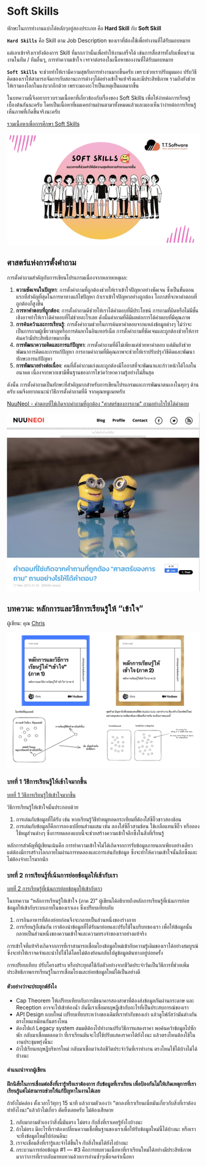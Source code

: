# Soft Skills

ทักษะในการทำงานแบ่งได้หลักๆอยู่สองประเภท คือ **Hard Skill** กับ **Soft Skill**

**`Hard Skills`** คือ Skill ตาม Job Description ของเราที่ต้องใช้เพื่อทำงานที่ได้รับมอบหมาย

แต่เอาเข้าจริงเรายังต้องการ Skill ที่มากกว่านั้นเพื่อทำให้งานเสร็จได้ เช่นการสื่อสารทั้งกับเพื่อนร่วมงานในทีม / ทีมอื่นๆ, การทำความเข้าใจ เจรจาต่อรองในเนื้อหาของงานที่ได้รับมอบหมาย

**`Soft Skills`** จะช่วยทำให้เรามีความสุขกับการทำงานมากขึ้นครับ เพราะช่วยเราปรับมุมมอง ปรับวิธีคิดของเราให้สามารถจัดการกับสถานะการต่างๆได้อย่างเข้าใจแท้จริงและมีประสิทธิภาพ รวมถึงยังช่วยให้เรามองโลกในแง่บวกอีกด้วย เพราะมองอะไรเป็นเหตุเป็นผลมากขึ้น

ในบทความนี้จึงอยากรวบรวมเนื้อหาที่เกี่ยวข้องกับเรื่องของ Soft Skills เพื่อให้ง่ายต่อการเรียนรู้เบื้องต้นกันนะครับ โดยเป็นเนื้อหาที่ผมเคยอ่านผ่านตามาทั้งหมดแล้วและมองเห็นว่าง่ายต่อการเรียนรู้ เห็นภาพที่เกิดขึ้นจริงนะครับ

[รวมเนื้อหาเพื่อการศึกษา Soft Skills](https://medium.com/t-t-software-solution/%E0%B8%A3%E0%B8%A7%E0%B8%A1%E0%B9%80%E0%B8%99%E0%B8%B7%E0%B9%89%E0%B8%AD%E0%B8%AB%E0%B8%B2%E0%B9%80%E0%B8%9E%E0%B8%B7%E0%B9%88%E0%B8%AD%E0%B8%81%E0%B8%B2%E0%B8%A3%E0%B8%A8%E0%B8%B6%E0%B8%81%E0%B8%A9%E0%B8%B2-soft-skills-1de94497055?source=post_page-----bc61325951d4--------------------------------)

![](./images/web-guideline-29.jpg)

## **ศาสตร์แห่งการตั้งคำถาม**

การตั้งคำถามสำคัญกับการเขียนโปรแกรมเนื่องจากหลายเหตุผล:

1. **ความชัดเจนในปัญหา**: การตั้งคำถามที่ถูกต้องช่วยให้เราเข้าใจปัญหาอย่างชัดเจน ซึ่งเป็นขั้นตอนแรกที่สำคัญที่สุดในการหาทางแก้ไขปัญหา ถ้าเราเข้าใจปัญหาอย่างถูกต้อง โอกาสที่จะหาคำตอบที่ถูกต้องก็สูงขึ้น
2. **การหาคำตอบที่ถูกต้อง**: การตั้งคำถามดีช่วยให้เราได้คำตอบที่มีประโยชน์ การถามที่ผิดหรือไม่มีชั้นเชิงอาจทำให้เราได้คำตอบที่ไม่ช่วยอะไรเลย ดังนั้นคำถามที่ดีมีผลต่อการได้คำตอบที่มีคุณภาพ
3. **การค้นคว้าและการเรียนรู้**: การตั้งคำถามช่วยในการค้นหาคำตอบจากแหล่งข้อมูลต่างๆ ไม่ว่าจะเป็นการถามผู้เชี่ยวชาญหรือการค้นหาในอินเทอร์เน็ต การตั้งคำถามที่ชัดเจนและถูกต้องช่วยให้การค้นคว้ามีประสิทธิภาพมากขึ้น
4. **การพัฒนาความคิดและการแก้ปัญหา**: การตั้งคำถามที่ดีไม่เพียงแค่ช่วยหาคำตอบ แต่มันยังช่วยพัฒนาการคิดและการแก้ปัญหา การถามคำถามที่มีคุณภาพจะช่วยให้เราปรับปรุงวิธีคิดและพัฒนาทักษะการแก้ปัญหา
5. **การพัฒนาอย่างต่อเนื่อง**: คนที่ตั้งคำถามเก่งและถูกต้องมีโอกาสที่จะพัฒนาและก้าวหน้าได้ไกลในอนาคต เนื่องจากพวกเขามีพื้นฐานของการไขว่คว้าหาความรู้อย่างไม่สิ้นสุด

ดังนั้น การตั้งคำถามเป็นทักษะที่สำคัญมากสำหรับการเขียนโปรแกรมและการพัฒนาตนเองในทุกๆ ด้านครับ ผมจึงอยากแนะนำวิธีการตั้งคำถามที่ดี จากคุณหนูเนยครับ

[NuuNeoI - คำตอบที่ใช่เกิดจากคำถามที่ถูกต้อง "ศาสตร์ของการถาม" ถามอย่างไรให้ได้คำตอบ](https://nuuneoi.com/blog/blog.php?read_id=806&source=post_page-----bc61325951d4--------------------------------)

![](./images/web-guideline-30.jpg)

## **บทความ: หลักการและวิธีการเรียนรู้ให้ “เข้าใจ”**

ผู้เขียน: คุณ [Chris](https://chrisza.medium.com/)

![](./images/web-guideline-31.png)

### **บทที่ 1 วิธีการเรียนรู้ให้เข้าใจมากขึ้น**

[บทที่ 1 วิธีการเรียนรู้ให้เข้าใจมากขึ้น](https://medium.com/chris-dialogue/%E0%B8%AB%E0%B8%A5%E0%B8%B1%E0%B8%81%E0%B8%81%E0%B8%B2%E0%B8%A3%E0%B9%81%E0%B8%A5%E0%B8%B0%E0%B8%A7%E0%B8%B4%E0%B8%98%E0%B8%B5%E0%B8%81%E0%B8%B2%E0%B8%A3%E0%B9%80%E0%B8%A3%E0%B8%B5%E0%B8%A2%E0%B8%99%E0%B8%A3%E0%B8%B9%E0%B9%89%E0%B9%83%E0%B8%AB%E0%B9%89-%E0%B9%80%E0%B8%82%E0%B9%89%E0%B8%B2%E0%B9%83%E0%B8%88-%E0%B8%A0%E0%B8%B2%E0%B8%84-1-a06e6cafc2e5?source=post_page-----bc61325951d4--------------------------------)

วิธีการเรียนรู้ให้เข้าใจนั้นประกอบด้วย

1. การเล่นกับข้อมูลที่ได้รับ เช่น หากเรียนรู้วิธีทำหมูทอดกระเทียมที่ต้องใส่ซีอิ๊วขาวสองช้อน
2. การเล่นกับข้อมูลก็คือการลองเปลี่ยนส่วนผสม เช่น ลองใส่ซีอิ๊วสามช้อน ใช้เกลือแทนซีอิ๊ว หรือลองใช้หมูส่วนต่างๆ ซึ่งการทดลองแบบนี้จะช่วยสร้างความเข้าใจลึกซึ้งในสิ่งที่เรียนรู้

หลักการสำคัญที่ผู้เขียนเน้นคือ การทำความเข้าใจไม่ได้เกิดจากการรับข้อมูลภายนอกเพียงอย่างเดียว แต่ต้องมีการสร้างโลกภายในผ่านการทดลองและการเล่นกับข้อมูล ซึ่งจะทำให้ความเข้าใจนั้นลึกซึ้งและไม่ต้องจำอะไรมากนัก

### **บทที่ 2 การเรียนรู้ที่เน้นการย่อยข้อมูลให้เข้ากับเรา**

[บทที่ 2 การเรียนรู้ที่เน้นการย่อยข้อมูลให้เข้ากับเรา](https://chrisza.medium.com/%E0%B8%AB%E0%B8%A5%E0%B8%B1%E0%B8%81%E0%B8%81%E0%B8%B2%E0%B8%A3%E0%B9%80%E0%B8%A3%E0%B8%B5%E0%B8%A2%E0%B8%99%E0%B8%A3%E0%B8%B9%E0%B9%89%E0%B9%83%E0%B8%AB%E0%B9%89%E0%B9%80%E0%B8%82%E0%B9%89%E0%B8%B2%E0%B9%83%E0%B8%88-%E0%B8%A0%E0%B8%B2%E0%B8%84-2-87142059124b?source=post_page-----bc61325951d4--------------------------------)

ในบทความ “หลักการเรียนรู้ให้เข้าใจ (ภาค 2)” ผู้เขียนได้อธิบายถึงหลักการเรียนรู้ที่เน้นการย่อยข้อมูลให้เข้ากับระบบภายในของเราเอง ซึ่งเปรียบเทียบกับ

1. การกินอาหารที่ต้องย่อยก่อนจึงจะกลายเป็นส่วนหนึ่งของร่างกาย
2. การเรียนรู้ก็เช่นกัน เราต้องนำข้อมูลที่ได้รับมาย่อยและปรับใช้ในบริบทของเรา เพื่อให้ข้อมูลนั้นกลายเป็นส่วนหนึ่งของความเข้าใจและความทรงจำของเราอย่างแท้จริง

การเข้าใจที่แท้จริงเกิดจากการที่เราสามารถเชื่อมโยงข้อมูลใหม่เข้ากับความรู้เดิมของเราได้อย่างสมบูรณ์ ซึ่งจะทำให้เราจดจำและนำไปใช้ได้โดยไม่ต้องย้อนกลับไปดูข้อมูลต้นทางอยู่บ่อยครั้ง

การเปรียบเทียบ ปรับโครงสร้าง หรือประยุกต์ใช้กับตัวอย่างจากชีวิตประจำวันเป็นวิธีการที่ช่วยเพิ่มประสิทธิภาพการเรียนรู้ในการเชื่อมโยงและย่อยข้อมูลใหม่ได้เป็นอย่างดี

#### **ตัวอย่างว่าจะประยุกต์ยังไง**

- Cap Theorem ให้เปรียบเทียบกับการมีธนาคารสองสาขาที่ต้องส่งข้อมูลกันผ่านกระดาษ และ Reception อาจจะไปเข้าห้องน้ำ อันนี้เราเชื่อมทฤษฎีเข้ากับอะไรที่เป็นประสบการณ์ของเรา
- API Design แบบใหม่ เปรียบเทียบระหว่างของเดิมที่เราทำกับของเก่า แล้วดูโฟกัสว่ามันต่างกันตรงไหนเหมือนกันตรงไหน
- ต้องไปแก้ Legacy system สมมติต้องไปทำงานปรับวิธีการแสดงราคา พอค้นคว้าข้อมูลไปซักพัก กลับมาเชื่อมตลอดว่า ที่เราเรียนมันจะไปใช้ปรับแสดงราคาได้ยังไงนะ แล้วตรงไหนต้องใช้ในงานประชุมพรุ่งนี้นะ
- ถ้าไปเรียนทฤษฎีบริหารใหม่ กลับมาเชื่อมว่าเอ้อชีวิตประจำวันที่เราทำงาน ตรงไหนใช้ได้บ้างไม่ได้บ้างนะ

#### **คำแนะนำจากผู้เขียน**

**ฝึกนิสัยในการเชื่อมต่อสิ่งที่เรารู้หรือเราต้องการ กับข้อมูลที่เราเรียน เพื่อป้องกันไม่ให้เกิดเหตุการที่เราเรียนรู้แต่ไม่สามารถช่วยให้แก้ปัญหาในงานได้เลย**

ถ้ายังไม่คล่อง ตั้งเวลาไว้ทุกๆ 15 นาที แล้วถามตัวเองว่า “ตกลงที่เราเรียนเนี่ยมันเกี่ยวกับสิ่งที่เราต้องทำยังไงนะ”แล้วถ้าไม่เกี่ยว ตัดทิ้งเลยครับ ไม่ต้องเสียดาย

1. กลับมาถามตัวเองว่าสิ่งนี้มันตรง ไม่ตรง กับสิ่งที่เราเคยรู้ยังไงบ้างนะ
2. ถ้าไม่ตรง มีอะไรที่เราต้องเปลี่ยนความเชื่อพื้นฐานของเราเพื่อให้รับข้อมูลใหม่นี้ได้บ้างนะ หรือเราจะทิ้งข้อมูลใหม่ไปก่อนดีนะ
3. เราจะเชื่อมสิ่งที่เรารู้และจำได้ขึ้นใจ กับสิ่งใหม่ได้ยังไงบ้างนะ
4. กระบวนการย่อยข้อมูล #1 — #3 คือการทบทวนเนื้อหาที่เราเรียนใหม่ได้อย่างมีประสิทธิภาพ มากว่าการที่เรากลับมาทบทวนด้วยการอ่านซ้ำๆเพื่อจดจำเนื้อหา